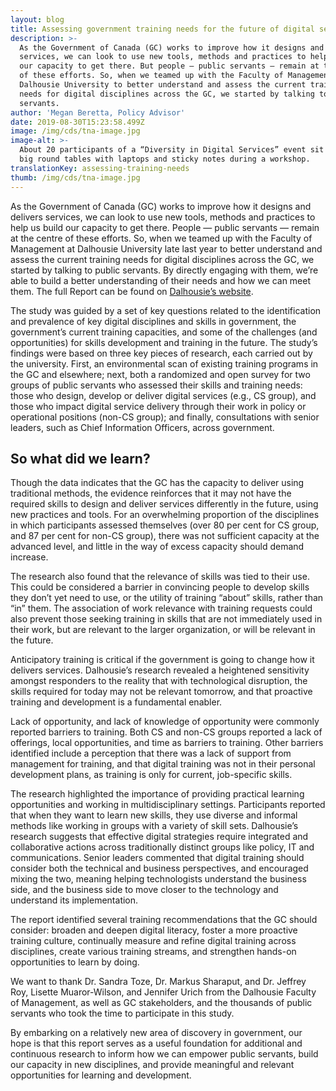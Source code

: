 ```yaml
---
layout: blog
title: Assessing government training needs for the future of digital service delivery
description: >-
  As the Government of Canada (GC) works to improve how it designs and delivers
  services, we can look to use new tools, methods and practices to help us build
  our capacity to get there. But people — public servants — remain at the centre
  of these efforts. So, when we teamed up with the Faculty of Management at
  Dalhousie University to better understand and assess the current training
  needs for digital disciplines across the GC, we started by talking to public
  servants.
author: 'Megan Beretta, Policy Advisor'
date: 2019-08-30T15:23:58.499Z
image: /img/cds/tna-image.jpg
image-alt: >-
  About 20 participants of a “Diversity in Digital Services” event sit around
  big round tables with laptops and sticky notes during a workshop.
translationKey: assessing-training-needs
thumb: /img/cds/tna-image.jpg
---
```

As the Government of Canada (GC) works to improve how it designs and delivers services, we can look to use new tools, methods and practices to help us build our capacity to get there. People — public servants — remain at the centre of these efforts. So, when we teamed up with the Faculty of Management at Dalhousie University late last year to better understand and assess the current training needs for digital disciplines across the GC, we started by talking to public servants. By directly engaging with them, we’re able to build a better understanding of their needs and how we can meet them. The full Report can be found on [Dalhousie’s website](https://bit.ly/30I14wC).

The study was guided by a set of key questions related to the identification and prevalence of key digital disciplines and skills in government, the government’s current training capacities, and some of the challenges (and opportunities) for skills development and training in the future. The study’s findings were based on three key pieces of research, each carried out by the university. First, an environmental scan of existing training programs in the GC and elsewhere; next, both a randomized and open survey for two groups of public servants who assessed their skills and training needs: those who design, develop or deliver digital services (e.g., CS group), and those who impact digital service delivery through their work in policy or operational positions (non-CS group); and finally, consultations with senior leaders, such as Chief Information Officers, across government.

## So what did we learn?

Though the data indicates that the GC has the capacity to deliver using traditional methods, the evidence reinforces that it may not have the required skills to design and deliver services differently in the future, using new practices and tools. For an overwhelming proportion of the disciplines in which participants assessed themselves (over 80 per cent for CS group, and 87 per cent for non-CS group), there was not sufficient capacity at the advanced level, and little in the way of excess capacity should demand increase.

The research also found that the relevance of skills was tied to their use. This could be considered a barrier in convincing people to develop skills they don’t yet need to use, or the utility of training “about” skills, rather than “in” them. The association of work relevance with training requests could also prevent those seeking training in skills that are not immediately used in their work, but are relevant to the larger organization, or will be relevant in the future. 

Anticipatory training is critical if the government is going to change how it delivers services. Dalhousie’s research revealed a heightened sensitivity amongst responders to the reality that with technological disruption, the skills required for today may not be relevant tomorrow, and that proactive training and development is a fundamental enabler. 

Lack of opportunity, and lack of knowledge of opportunity were commonly reported barriers to training. Both CS and non-CS groups reported a lack of offerings, local opportunities, and time as barriers to training. Other barriers identified include a perception that there was a lack of support from management for training, and that digital training was not in their personal development plans, as training is only for current, job-specific skills. 

The research highlighted the importance of providing practical learning opportunities and working in multidisciplinary settings. Participants reported that when they want to learn new skills, they use diverse and informal methods like working in groups with a variety of skill sets. Dalhousie’s research suggests that effective digital strategies require integrated and collaborative actions across traditionally distinct groups like policy, IT and communications. Senior leaders commented that digital training should consider both the technical and business perspectives, and encouraged mixing the two, meaning helping technologists understand the business side, and the business side to move closer to the technology and understand its implementation. 

The report identified several training recommendations that the GC should consider: broaden and deepen digital literacy, foster a more proactive training culture, continually measure and refine digital training across disciplines, create various training streams, and strengthen hands-on opportunities to learn by doing. 

We want to thank Dr. Sandra Toze, Dr. Markus Sharaput, and Dr. Jeffrey Roy, Lisette Muaror-Wilson, and Jennifer Urich from the Dalhousie Faculty of Management, as well as GC stakeholders, and the thousands of public servants who took the time to participate in this study. 

By embarking on a relatively new area of discovery in government, our hope is that this report serves as a useful foundation for additional and continuous research to inform how we can empower public servants, build our capacity in new disciplines, and provide meaningful and relevant opportunities for learning and development.
